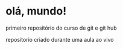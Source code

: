 # olá, mundo!
primeiro repositório do curso de git e git hub

repositorio criado durante uma aula ao vivo
